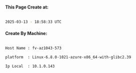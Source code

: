 
   
#### This Page Create at:

```bash

2025-03-13 - 18:58:33 UTC

```

#### Create By Machine:

```bash

Host Name : fv-az1043-573

platform  : Linux-6.8.0-1021-azure-x86_64-with-glibc2.39

Ip Local  : 10.1.0.143

```

